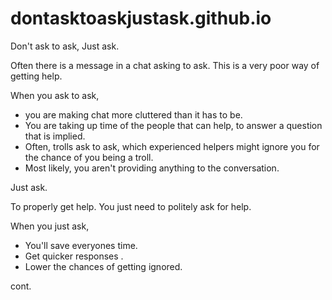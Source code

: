 # dontasktoaskjustask.github.io

Don't ask to ask, Just ask.

Often there is a message in a chat asking to ask. This is a very poor way of getting help.

When you ask to ask, 
- you are making chat more cluttered than it has to be. 
- You are taking up time of the people that can help, to answer a question that is implied. 
- Often, trolls ask to ask, which experienced helpers might ignore you for the chance of you being a troll.
- Most likely, you aren't providing anything to the conversation. 

Just ask.

To properly get help. You just need to politely ask for help.

When you just ask,
- You'll save everyones time.
- Get quicker responses .
- Lower the chances of getting ignored.


cont.
